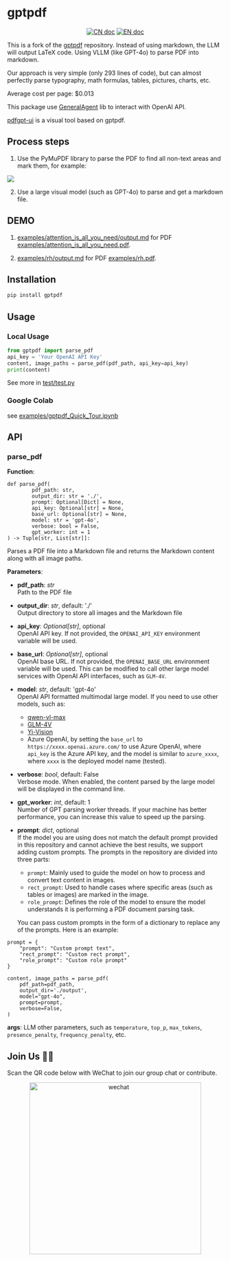 # gptpdf

<p align="center">
<a href="README_CN.md"><img src="https://img.shields.io/badge/文档-中文版-blue.svg" alt="CN doc"></a>
<a href="README.md"><img src="https://img.shields.io/badge/document-English-blue.svg" alt="EN doc"></a>
</p>

This is a fork of the [gptpdf](https://github.com/CosmosShadow/gptpdf) repository. Instead of using markdown, the LLM will output LaTeX code.
Using VLLM (like GPT-4o) to parse PDF into markdown.

Our approach is very simple (only 293 lines of code), but can almost perfectly parse typography, math formulas, tables, pictures, charts, etc.

Average cost per page: $0.013

This package use [GeneralAgent](https://github.com/CosmosShadow/GeneralAgent) lib to interact with OpenAI API.

[pdfgpt-ui](https://github.com/daodao97/gptpdf-ui) is a visual tool based on gptpdf.



## Process steps

1. Use the PyMuPDF library to parse the PDF to find all non-text areas and mark them, for example:

![](docs/demo.jpg)

2. Use a large visual model (such as GPT-4o) to parse and get a markdown file.



## DEMO

1. [examples/attention_is_all_you_need/output.md](examples/attention_is_all_you_need/output.md) for PDF [examples/attention_is_all_you_need.pdf](examples/attention_is_all_you_need.pdf).


2. [examples/rh/output.md](examples/rh/output.md) for PDF [examples/rh.pdf](examples/rh.pdf).


## Installation

```bash
pip install gptpdf
```



## Usage

### Local Usage

```python
from gptpdf import parse_pdf
api_key = 'Your OpenAI API Key'
content, image_paths = parse_pdf(pdf_path, api_key=api_key)
print(content)
```

See more in [test/test.py](test/test.py)



### Google Colab

see [examples/gptpdf_Quick_Tour.ipynb](examples/gptpdf_Quick_Tour.ipynb)




## API

### parse_pdf

**Function**: 
```
def parse_pdf(
        pdf_path: str,
        output_dir: str = './',
        prompt: Optional[Dict] = None,
        api_key: Optional[str] = None,
        base_url: Optional[str] = None,
        model: str = 'gpt-4o',
        verbose: bool = False,
        gpt_worker: int = 1
) -> Tuple[str, List[str]]:
```

Parses a PDF file into a Markdown file and returns the Markdown content along with all image paths.

**Parameters**:

- **pdf_path**: *str*  
  Path to the PDF file

- **output_dir**: *str*, default: './'  
  Output directory to store all images and the Markdown file

- **api_key**: *Optional[str]*, optional  
  OpenAI API key. If not provided, the `OPENAI_API_KEY` environment variable will be used.

- **base_url**: *Optional[str]*, optional  
  OpenAI base URL. If not provided, the `OPENAI_BASE_URL` environment variable will be used. This can be modified to call other large model services with OpenAI API interfaces, such as `GLM-4V`.

- **model**: *str*, default: 'gpt-4o'  
  OpenAI API formatted multimodal large model. If you need to use other models, such as:
  - [qwen-vl-max](https://help.aliyun.com/zh/dashscope/developer-reference/compatibility-of-openai-with-dashscope) 
  - [GLM-4V](https://open.bigmodel.cn/dev/api#glm-4v)
  - [Yi-Vision](https://platform.lingyiwanwu.com/docs) 
  - Azure OpenAI, by setting the `base_url` to `https://xxxx.openai.azure.com/` to use Azure OpenAI, where `api_key` is the Azure API key, and the model is similar to `azure_xxxx`, where `xxxx` is the deployed model name (tested).

- **verbose**: *bool*, default: False  
  Verbose mode. When enabled, the content parsed by the large model will be displayed in the command line.

- **gpt_worker**: *int*, default: 1  
  Number of GPT parsing worker threads. If your machine has better performance, you can increase this value to speed up the parsing.

- **prompt**: *dict*, optional  
  If the model you are using does not match the default prompt provided in this repository and cannot achieve the best results, we support adding custom prompts. The prompts in the repository are divided into three parts:
  - `prompt`: Mainly used to guide the model on how to process and convert text content in images.
  - `rect_prompt`: Used to handle cases where specific areas (such as tables or images) are marked in the image.
  - `role_prompt`: Defines the role of the model to ensure the model understands it is performing a PDF document parsing task.

  You can pass custom prompts in the form of a dictionary to replace any of the prompts. Here is an example:

```
prompt = {
    "prompt": "Custom prompt text",
    "rect_prompt": "Custom rect prompt",
    "role_prompt": "Custom role prompt"
}

content, image_paths = parse_pdf(
    pdf_path=pdf_path,
    output_dir='./output',
    model="gpt-4o",
    prompt=prompt,
    verbose=False,
)
```



**args**: LLM other parameters, such as `temperature`, `top_p`, `max_tokens`, `presence_penalty`, `frequency_penalty`, etc.





## Join Us 👏🏻

Scan the QR code below with WeChat to join our group chat or contribute.

<p align="center">
<img src="./docs/wechat.jpg" alt="wechat" width=400/>
</p>

